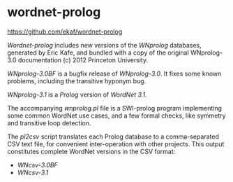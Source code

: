 # wordnet-prolog

https://github.com/ekaf/wordnet-prolog

*Wordnet-prolog* includes new versions of the _WNprolog_ databases,
generated by Eric Kafe, and bundled with a copy of the original
WNprolog-3.0 documentation (c) 2012 Princeton University.

_WNprolog-3.0BF_ is a bugfix release of _WNprolog-3.0_.
It fixes some known problems, including the transitive hyponym bug.

_WNprolog-3.1_ is a _Prolog_ version of _WordNet 3.1_.

The accompanying _wnprolog.pl_ file is a SWI-prolog program 
implementing some common WordNet use cases, and a few formal checks, 
like symmetry and transitive loop detection.

The _pl2csv_ script translates each Prolog database to
a comma-separated CSV text file, for convenient
inter-operation with other projects. This output
constitutes complete WordNet versions in the CSV format:

* _WNcsv-3.0BF_
* _WNcsv-3.1_
